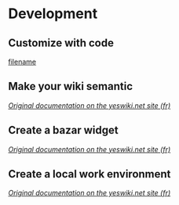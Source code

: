 # Development

## Customize with code
[filename](custom-folder.md ':include')

## Make your wiki semantic

_[Original documentation on the yeswiki.net site (fr)](https://yeswiki.net/?RendreYeswikiSemantique "Tutorial - Make your wiki semantic")_

## Create a bazar widget

_[Original documentation on the yeswiki.net site (fr)](https://yeswiki.net/?BazarWidget "Tutorial - Create widget bazaar")_

## Create a local work environment

_[Original documentation on the yeswiki.net site (fr)](https://yeswiki.net/?PageConfiglocal "Tutorial - Create a local dev environment")_
